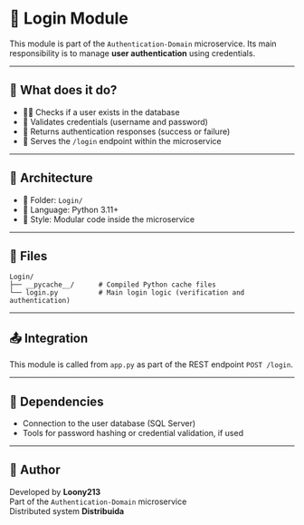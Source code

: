 
# 🔑 Login Module

This module is part of the `Authentication-Domain` microservice. Its main responsibility is to manage **user authentication** using credentials.

---

## 📌 What does it do?

- 🧍‍♂️ Checks if a user exists in the database
- 🔐 Validates credentials (username and password)
- 🧾 Returns authentication responses (success or failure)
- 🧩 Serves the `/login` endpoint within the microservice

---

## 🧩 Architecture

- 📂 Folder: `Login/`
- 🐍 Language: Python 3.11+
- 🧱 Style: Modular code inside the microservice

---

## 📁 Files

```
Login/
├── __pycache__/      # Compiled Python cache files
└── login.py          # Main login logic (verification and authentication)
```

---

## 📤 Integration

This module is called from `app.py` as part of the REST endpoint `POST /login`.

---

## 🔗 Dependencies

- Connection to the user database (SQL Server)
- Tools for password hashing or credential validation, if used

---

## 👤 Author

Developed by **Loony213**  
Part of the `Authentication-Domain` microservice  
Distributed system **Distribuida**
